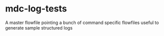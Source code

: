 # mdc-log-tests
A master flowfile pointing a bunch of command specific flowfiles useful to generate sample structured logs
